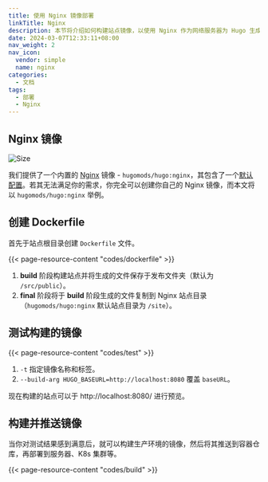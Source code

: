 ```yaml
---
title: 使用 Nginx 镜像部署
linkTitle: Nginx
description: 本节将介绍如何构建站点镜像，以使用 Nginx 作为网络服务器为 Hugo 生成的静态文件提供服务。
date: 2024-03-07T12:33:11+08:00
nav_weight: 2
nav_icon:
  vendor: simple
  name: nginx
categories:
  - 文档
tags:
  - 部署
  - Nginx
---
```


## Nginx 镜像

![Size](https://img.shields.io/docker/image-size/hugomods/hugo/nginx?style=flat-square)

我们提供了一个内置的 [Nginx](https://github.com/hugomods/docker/blob/main/docker/nginx/Dockerfile) 镜像 - `hugomods/hugo:nginx`，其包含了一个[默认配置](https://github.com/hugomods/docker/blob/main/docker/nginx/conf.d/default.conf)。若其无法满足你的需求，你完全可以创建你自己的 Nginx 镜像，而本文将以 `hugomods/hugo:nginx` 举例。

## 创建 Dockerfile

首先于站点根目录创建 `Dockerfile` 文件。

{{< page-resource-content "codes/dockerfile" >}}

1. **build** 阶段构建站点并将生成的文件保存于发布文件夹（默认为 `/src/public`）。
1. **final** 阶段将于 **build** 阶段生成的文件复制到 Nginx 站点目录（`hugomods/hugo:nginx` 默认站点目录为 `/site`）。

## 测试构建的镜像

{{< page-resource-content "codes/test" >}}

1. `-t` 指定镜像名称和标签。
1. `--build-arg HUGO_BASEURL=http://localhost:8080` 覆盖 `baseURL`。

现在构建的站点可以于 http://localhost:8080/ 进行预览。

## 构建并推送镜像

当你对测试结果感到满意后，就可以构建生产环境的镜像，然后将其推送到容器仓库，再部署到服务器、K8s 集群等。

{{< page-resource-content "codes/build" >}}
